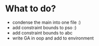 # What to do?

- condense the main into one file :)
- add constraint bounds to pso :)
- add constraint bounds to abc
- write GA in oop and add to environment
